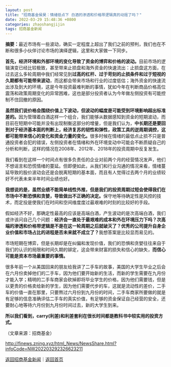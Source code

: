 ```yaml
---
layout: post
title: "招商基金侯昊：情绪低点下 白酒的渗透和价格带逻辑真的动摇了吗？"
date: 2022-03-29 15:48:36 +0800
categories: zhaoshangjijin
tags: 招商基金新闻
---
```

<p><strong>摘要：</strong>最近市场有一些波动，确实一定程度上超出了我们之前的预判，我们也在不断和很多小伙伴讨论市场的演绎逻辑，这里和大家做一下同步。</p><p><strong>首先，经济环境和外部环境的变化导致了资金的博弈和价格的波动。</strong>目前市场的逻辑演变已经比较极致，甚至带来止损盘和海外资金的快速流出：止损盘这方面，在过去这么多轮周期中我们经常见到<strong>过高的杠杆、过于苛刻的止损条件和过于短视的久期都有可能带来波动</strong>，而这都会带来市场和行业的过度低估；海外资金的快速流出涉及到大的环境，这是今年投资最难判断的事情，犹如今年在判断商品价格高位震荡和政策周期变化的异常困难，这也是部分投资者认为今年做左侧投资有可能控制不住回撤的原因。</p><p><strong>虽然我们说价格会围绕价值上下波动，但波动的幅度是可能受到环境影响超出标准差的。</strong>因为管理着白酒这样一个组合，我们能够从数据感知到资金的短期波动，而目前在短期中可能并没有出现制衡这部分的增量，但是我们认为，<strong>中长期还是要回到对于经济基本面的判断上，经济复苏的韧性和弹性，政策工具的逆周期调控，这都可能带来信心的变化和资金力量的变化。</strong>很多时候在情绪的最低点止损不只是普通投资者会犯的错误，左侧投资者在情绪和外在环境变动中可能会不断质疑自己的分析和判断，这样的情况在2008年、2012年、2018年的投资周期中反复发生。</p><p>我们看到在这样一个时间点有很多负责任的企业对前两个月的经营情况发声，他们不想谣言和恐慌情绪的蔓延。但即便如此，从我们和行业沟通的情况来看，情绪蔓延导致的股价波动会还是会脱离短期的基本面，而且有人觉得过去两个月的业绩较好不代表未来半年时间业绩也好。</p><p><strong>我想说的是，虽然业绩不能简单线性外推，但是我们的投资周期过短会使得我们在市场中不断恐惧和贪婪，导致做出不正确的决定。</strong>保守地等待确定性是风控的技术，而定投是使我们在时间和空间维度度过最艰难的时刻的比较好的手段。</p><p>假如经济不好，那确定性最高的应该是高端白酒，产生波动的是次高端白酒，我们或许该问自己几个问题：<strong>经济会一直处于最艰难的成本和外在环境压力下吗？次高端的渗透和价格带逻辑是不是在这一轮周期之后就破灭了？优秀的公司提升自身企业价值和市场占比的进程是否未来就不成立了？</strong>我想答案是比较显而易见的。</p><p>市场短期在博弈，但是长期却是在纠偏和发现价值，我们的恐惧和贪婪往往来自于我们的认识的局限和时间久期的铆定，这会带来财富的损失和信心的缺失，<strong>而信心可能是资本市场最重要的事情。</strong></p><p>很多年前一个从美国回来的朋友给我讲了二手车的故事，美国的大学生毕业之后会在六月份卖掉他们的二手车，因为他们要开始新的生活，而新的学生需要在九月份才能入学；精明的二手车商家会砍掉即将毕业学生的价格，因为他们需要钱，但是以更贵的价格卖给新的学生，因为他们需要代步的车，这就是流动性的差价，二手车的价值一直在那里，只要熬过六月份到九月份的时间，二手车商家所要做的就是有足够的信息准确评估二手车的真实价值，有足够的资金保证自己经营的安全，还要耐心地等待六月份到九月份时间过去，新的大学生到来。</p><p><strong>所以我们看到，carry(利差)和利差套利在很长时间都是教科书中较实用的投资方式。</strong></p><p class="em_media">（文章来源：招商基金）</p>

<http://finews.zning.xyz/html_News/NewsShare.html?infoCode=NW202203292326623211>

[返回招商基金新闻](//finews.withounder.com/category/zhaoshangjijin.html)｜[返回首页](//finews.withounder.com/)